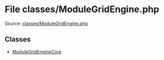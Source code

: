 File classes/ModuleGridEngine.php
=========

Source: [classes/ModuleGridEngine.php](https://github.com/PrestaShop/PrestaShop/blob/1.5.0.1/classes/ModuleGridEngine.php)


Classes
-------

* [ModuleGridEngineCore](class.ModuleGridEngineCore.md)

